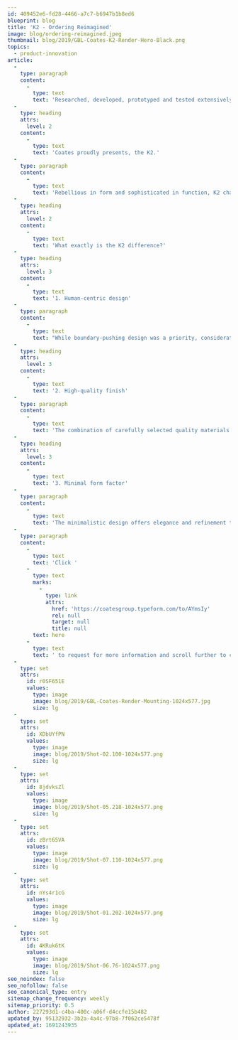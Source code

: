 ```yaml
---
id: 409452e6-fd28-4466-a7c7-b6947b1b8ed6
blueprint: blog
title: 'K2 - Ordering Reimagined'
image: blog/ordering-reimagined.jpeg
thumbnail: blog/2019/GBL-Coates-K2-Render-Hero-Black.png
topics:
  - product-innovation
article:
  -
    type: paragraph
    content:
      -
        type: text
        text: 'Researched, developed, prototyped and tested extensively, the K2 was designed with the utmost intention both internally and externally. Reimagine self-service ordering through the delivery of truly immersive and seamless user experience.'
  -
    type: heading
    attrs:
      level: 2
    content:
      -
        type: text
        text: 'Coates proudly presents, the K2.'
  -
    type: paragraph
    content:
      -
        type: text
        text: 'Rebellious in form and sophisticated in function, K2 challenges the bounds of design and innovation. The K2 redefines the industry benchmark with enhanced flexibility to integrate into any self-ordering landscape with style.'
  -
    type: heading
    attrs:
      level: 2
    content:
      -
        type: text
        text: 'What exactly is the K2 difference?'
  -
    type: heading
    attrs:
      level: 3
    content:
      -
        type: text
        text: '1. Human-centric design'
  -
    type: paragraph
    content:
      -
        type: text
        text: "While boundary-pushing design was a priority, consideration of the customer ordering journey was at the forefront. Ergonomically crafted, the K2 offers both convenience and privacy with strategically built features such as an angled recess to screen the user's transactional process."
  -
    type: heading
    attrs:
      level: 3
    content:
      -
        type: text
        text: '2. High-quality finish'
  -
    type: paragraph
    content:
      -
        type: text
        text: 'The combination of carefully selected quality materials and thoughtful design allows the kiosk to be adapted as an architectural structure, an aesthetically versatile inclusion in modern retail environments. The woodgrain finish pole complements the anodized finish of the shell for a more minimalist approach to tones, lines and curves, creating a more polished profile.'
  -
    type: heading
    attrs:
      level: 3
    content:
      -
        type: text
        text: '3. Minimal form factor'
  -
    type: paragraph
    content:
      -
        type: text
        text: 'The minimalistic design offers elegance and refinement to enable seamless integration into any retail or hospitality environments. Differing from existing kiosks in the market, once conspicuous features such as the printer and scanner are intentionally concealed within the sleek shell to simplify the user experience.'
  -
    type: paragraph
    content:
      -
        type: text
        text: 'Click '
      -
        type: text
        marks:
          -
            type: link
            attrs:
              href: 'https://coatesgroup.typeform.com/to/AYmsIy'
              rel: null
              target: null
              title: null
        text: here
      -
        type: text
        text: ' to request for more information and scroll further to check out our K2.'
  -
    type: set
    attrs:
      id: r0SF651E
      values:
        type: image
        image: blog/2019/GBL-Coates-Render-Mounting-1024x577.jpg
        size: lg
  -
    type: set
    attrs:
      id: XDbUYfPN
      values:
        type: image
        image: blog/2019/Shot-02.100-1024x577.png
        size: lg
  -
    type: set
    attrs:
      id: 8jdvksZl
      values:
        type: image
        image: blog/2019/Shot-05.218-1024x577.png
        size: lg
  -
    type: set
    attrs:
      id: zBrt65VA
      values:
        type: image
        image: blog/2019/Shot-07.110-1024x577.png
        size: lg
  -
    type: set
    attrs:
      id: nYs4r1cG
      values:
        type: image
        image: blog/2019/Shot-01.202-1024x577.png
        size: lg
  -
    type: set
    attrs:
      id: 4KRuk6tK
      values:
        type: image
        image: blog/2019/Shot-06.76-1024x577.png
        size: lg
seo_noindex: false
seo_nofollow: false
seo_canonical_type: entry
sitemap_change_frequency: weekly
sitemap_priority: 0.5
author: 227293d1-c4ba-400c-a06f-d4ccfe15b482
updated_by: 95132932-3b2a-4a4c-97b8-7f062ce5478f
updated_at: 1691243935
---
```

